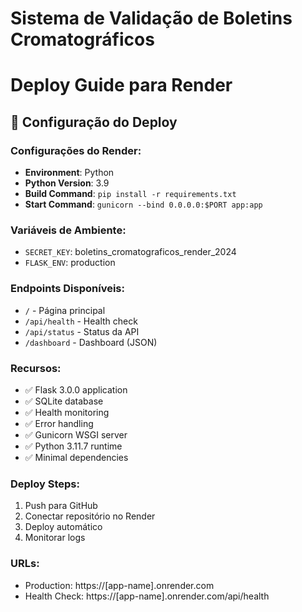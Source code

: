 # Sistema de Validação de Boletins Cromatográficos
# Deploy Guide para Render

## 🚀 Configuração do Deploy

### Configurações do Render:
- **Environment**: Python
- **Python Version**: 3.9
- **Build Command**: `pip install -r requirements.txt`
- **Start Command**: `gunicorn --bind 0.0.0.0:$PORT app:app`

### Variáveis de Ambiente:
- `SECRET_KEY`: boletins_cromatograficos_render_2024
- `FLASK_ENV`: production

### Endpoints Disponíveis:
- `/` - Página principal
- `/api/health` - Health check
- `/api/status` - Status da API
- `/dashboard` - Dashboard (JSON)

### Recursos:
- ✅ Flask 3.0.0 application
- ✅ SQLite database
- ✅ Health monitoring
- ✅ Error handling
- ✅ Gunicorn WSGI server
- ✅ Python 3.11.7 runtime
- ✅ Minimal dependencies

### Deploy Steps:
1. Push para GitHub
2. Conectar repositório no Render
3. Deploy automático
4. Monitorar logs

### URLs:
- Production: https://[app-name].onrender.com
- Health Check: https://[app-name].onrender.com/api/health